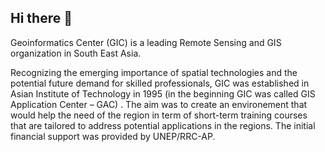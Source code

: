 ## Hi there 👋

Geoinformatics Center (GIC) is a leading Remote Sensing and GIS organization in South East Asia.

Recognizing the emerging importance of spatial technologies and the potential future demand for skilled professionals, GIC was established in Asian Institute of Technology in 1995 (in the beginning GIC was called GIS Application Center – GAC) .  The aim was to create an environement that would help the need of the region in term of short-term training courses that are tailored to address potential applications in the regions. The initial financial support was provided by UNEP/RRC-AP. 

<!--

**Here are some ideas to get you started:**

🙋‍♀️ A short introduction - what is your organization all about?
🌈 Contribution guidelines - how can the community get involved?
👩‍💻 Useful resources - where can the community find your docs? Is there anything else the community should know?
🍿 Fun facts - what does your team eat for breakfast?
🧙 Remember, you can do mighty things with the power of [Markdown](https://docs.github.com/github/writing-on-github/getting-started-with-writing-and-formatting-on-github/basic-writing-and-formatting-syntax)
-->
